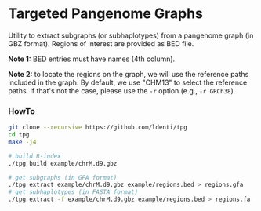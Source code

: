 # Targeted Pangenome Graphs

Utility to extract subgraphs (or subhaplotypes) from a pangenome graph (in GBZ format). Regions of interest are provided as BED file.

**Note 1:** BED entries must have names (4th column).

**Note 2:** to locate the regions on the graph, we will use the reference paths included in the graph. By default, we use "CHM13" to select the reference paths. If that's not the case, please use the `-r` option (e.g., `-r GRCh38`).

### HowTo

``` sh
git clone --recursive https://github.com/ldenti/tpg
cd tpg
make -j4

# build R-index
./tpg build example/chrM.d9.gbz

# get subgraphs (in GFA format)
./tpg extract example/chrM.d9.gbz example/regions.bed > regions.gfa
# get subhaplotypes (in FASTA format)
./tpg extract -f example/chrM.d9.gbz example/regions.bed > regions.fa
```